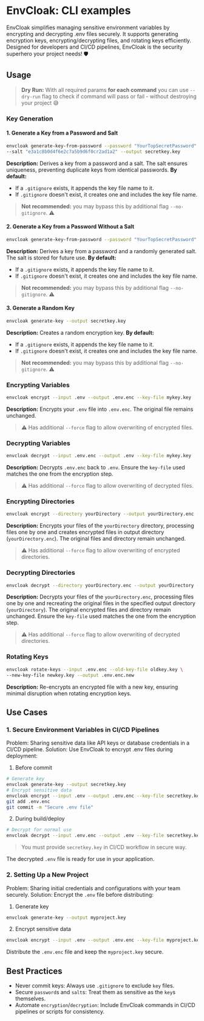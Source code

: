 
# EnvCloak: CLI examples

EnvCloak simplifies managing sensitive environment variables by encrypting and decrypting .env files securely. It supports generating encryption keys, encrypting/decrypting files, and rotating keys efficiently. Designed for developers and CI/CD pipelines, EnvCloak is the security superhero your project needs! 🛡️

## Usage

> **Dry Run:** With all required params **for each command** you can use `--dry-run` flag to check if command will pass or fail - without destroying your project 😅

### Key Generation

#### 1. Generate a Key from a Password and Salt

```bash
envcloak generate-key-from-password --password "YourTopSecretPassword" \
--salt "e3a1c8b0d4f6e2c7a5b9d6f0cr2ad1a2" --output secretkey.key
```

**Description:** Derives a key from a password and a salt. The salt ensures uniqueness, preventing duplicate keys from identical passwords.
**By default:**
* If a `.gitignore` exists, it appends the key file name to it.
* If `.gitignore` doesn't exist, it creates one and includes the key file name.

> **Not recommended:** you may bypass this by additional flag `--no-gitignore`. ⚠

#### 2. Generate a Key from a Password Without a Salt

```bash
envcloak generate-key-from-password --password "YourTopSecretPassword" --output secretkey.key
```

**Description:** Derives a key from a password and a randomly generated salt. The salt is stored for future use.
**By default:**
* If a `.gitignore` exists, it appends the key file name to it.
* If `.gitignore` doesn't exist, it creates one and includes the key file name.

> **Not recommended:** you may bypass this by additional flag `--no-gitignore`. ⚠

#### 3. Generate a Random Key

```bash
envcloak generate-key --output secretkey.key
```

**Description:** Creates a random encryption key.
**By default:**
* If a `.gitignore` exists, it appends the key file name to it.
* If `.gitignore` doesn't exist, it creates one and includes the key file name.

> **Not recommended:** you may bypass this by additional flag `--no-gitignore`. ⚠

### Encrypting Variables

```bash
envcloak encrypt --input .env --output .env.enc --key-file mykey.key
```

**Description:** Encrypts your `.env` file into `.env.enc`. The original file remains unchanged.
> ⚠️  Has additional `--force` flag to allow overwriting of encrypted files.

### Decrypting Variables

```bash
envcloak decrypt --input .env.enc --output .env --key-file mykey.key
```

**Description:** Decrypts `.env.enc` back to `.env`. Ensure the `key-file` used matches the one from the encryption step.
> ⚠️  Has additional `--force` flag to allow overwriting of decrypted files.

### Encrypting Directories

```bash
envcloak encrypt --directory yourDirectory --output yourDirectory.enc --key-file mykey.key
```
**Description:** Encrypts your  files of the `yourDirectory` directory,  processing files one by one and creates encrypted files in output directory (`yourDirectory.enc`). The original files and directory remain unchanged.
> ⚠️  Has additional `--force` flag to allow overwriting of encrypted directories.

### Decrypting Directories

```bash
envcloak decrypt --directory yourDirectory.enc --output yourDirectory --key-file mykey.key
```
**Description:** Decrypts  your  files of the `yourDirectory.enc`, processing files one by one and recreating the original files in the specified output directory (`yourDirectory`). The original encrypted files and directory remain unchanged. Ensure the `key-file` used matches the one from the encryption step.
> ⚠️  Has additional `--force` flag to allow overwriting of decrypted directories.

### Rotating Keys

```bash
envcloak rotate-keys --input .env.enc --old-key-file oldkey.key \
--new-key-file newkey.key --output .env.enc.new
```

**Description:** Re-encrypts an encrypted file with a new key, ensuring minimal disruption when rotating encryption keys.

## Use Cases

### 1. Secure Environment Variables in CI/CD Pipelines

Problem: Sharing sensitive data like API keys or database credentials in a CI/CD pipeline.
Solution: Use EnvCloak to encrypt .env files during deployment:

1. Before commit
```bash
# Generate key
envcloak generate-key --output secretkey.key
# Encrypt sensitive data
envcloak encrypt --input .env --output .env.enc --key-file secretkey.key
git add .env.enc
git commit -m "Secure .env file"
```
2. During build/deploy
```bash
# Decrypt for normal use
envcloak decrypt --input .env.enc --output .env --key-file secretkey.key
```
> You must provide `secretkey.key` in CI/CD workflow in secure way.

The decrypted `.env` file is ready for use in your application.

### 2. Setting Up a New Project

Problem: Sharing initial credentials and configurations with your team securely.
Solution: Encrypt the `.env` file before distributing:

1. Generate key
```bash
envcloak generate-key --output myproject.key
```
2. Encrypt sensitive data
```bash
envcloak encrypt --input .env --output .env.enc --key-file myproject.key
```
Distribute the `.env.enc` file and keep the `myproject.key` secure.

## Best Practices

* Never commit keys: Always use `.gitignore` to exclude `key` files.
* Secure `password`s and `salt`s: Treat them as sensitive as the `key`s themselves.
* Automate `encryption`/`decryption`: Include EnvCloak commands in CI/CD pipelines or scripts for consistency.
